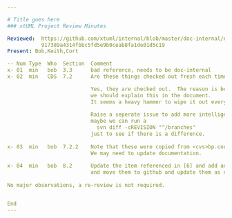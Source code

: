 ```yaml
---

# Title goes here
### xtUML Project Review Minutes

Reviewed:  https://github.com/xtuml/internal/blob/master/doc-internal/notes/1_github_nightly_build_dnt.md
           917389a4314fbbc5fd5e9b0ceab8fa1de01d5c19  
Present: Bob,Keith,Cort

-- Num Type  Who  Section  Comment  
x- 01  min   bob  3.3      bad reference, needs to be doc-internal  
x- 02  min   CDS  7.2      Are these things checked out fresh each time even if they are already there?  

                           Yes, they are checked out.  The reason is because of supporting head and branch builds,
                           we should explain this in the document.
                           It seems a heavy hammer to wipe it out every time.
                           
                           Raise a seperate issue to add more intelligence for a speed up.  For example, 
                           maybe we can run a 
                             svn diff -cREVISION "^/branches"
                           just to see if there is a difference.
                           
x- 03  min   bob  7.2.2    Note that these were copied from <cvs>bp.core.  
                           We may need to update documentation.  
                           
x- 04  min   bob  8.2      Update the item referenced in [6] and add an item to review the HOWTO documents 
                           and move them to github and update them as needed.  
                              
No major observations, a re-review is not required.


End
---
```

